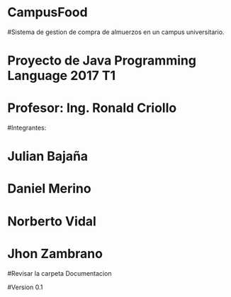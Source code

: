 # CampusFood
#Sistema de gestion de compra de almuerzos en un campus universitario.

# Proyecto de Java Programming Language 2017 T1
# Profesor: Ing. Ronald Criollo
#Integrantes:
#	Julian Bajaña
#	Daniel Merino
#	Norberto Vidal
#	Jhon Zambrano

#Revisar la carpeta Documentacion

#Version 0.1
